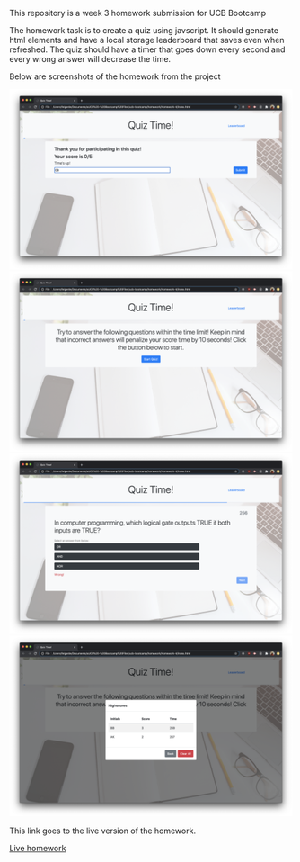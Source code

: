 This repository is a week 3 homework submission for UCB Bootcamp

The homework task is to create a quiz using javscript. It should generate html elements and have a local storage leaderboard that saves even when refreshed. The quiz should have a timer that goes down every second and every wrong answer will decrease the time.

Below are screenshots of the homework from the project

![Screenshot 1](./Assets/screenshots/ss1.png)
![Screenshot 2](./Assets/screenshots/ss2.png)
![Screenshot 3](./Assets/screenshots/ss3.png)
![Screenshot 4](./Assets/screenshots/ss4.png)

This link goes to the live version of the homework.

[Live homework](https://berjonbatistiana.github.io/Homework-4/)

